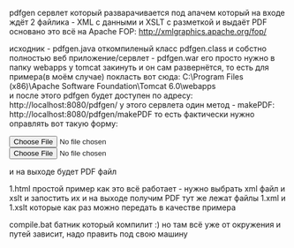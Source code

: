 pdfgen сервлет который разварачивается под апачем который на входе ждёт 2 файлика - XML с данными и XSLT с разметкой
и выдаёт PDF
основано это всё на Apache FOP:
http://xmlgraphics.apache.org/fop/


исходник - pdfgen.java
откомпиленый класс pdfgen.class
и собстно полностью веб приложение/сервлет - pdfgen.war его просто нужно в папку webapps у tomcat закинуть и он сам развернётся,
то есть для примера(в моём случае) покласть вот сюда:
C:\Program Files (x86)\Apache Software Foundation\Tomcat 6.0\webapps\
и после этого pdfgen будет доступен по адресу:
http://localhost:8080/pdfgen/
у этого сервлета один метод - makePDF:
http://localhost:8080/pdfgen/makePDF
то есть фактически нужно оправлять вот такую форму:
<form name="formname" action="http://localhost:8080/pdfgen/makePDF" method="post"  enctype="multipart/form-data">
<input type="file" name="xml" />
<input type="file" name="xslt" />
</form>
и на выходе будет PDF файл


1.html простой пример как это всё работает - нужно выбрать xml файл и xslt и запостить их и на выходе получим PDF
тут же лежат файлы 1.xml и 1.xslt которые как раз можно передать в качестве примера

compile.bat батник который компилит :) но там всё уже от окружения и путей зависит, надо править под свою машину